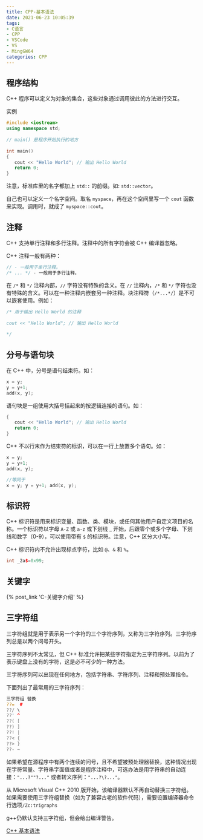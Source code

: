 ```yaml
---
title: CPP-基本语法
date: 2021-06-23 10:05:39
tags:
- C语言
- CPP
- VSCode
- VS
- MingGW64
categories: CPP
---
```


## 程序结构

C++ 程序可以定义为对象的集合，这些对象通过调用彼此的方法进行交互。

实例

```cpp
#include <iostream>
using namespace std;
 
// main() 是程序开始执行的地方
 
int main()
{
   cout << "Hello World"; // 输出 Hello World
   return 0;
}
```

注意，标准库里的名字都加上 `std::` 的前缀。如: `std::vector`。

自己也可以定义一个名字空间。取名 `myspace`，再在这个空间里写一个 `cout` 函数来实现。调用时，就成了 `myspace::cout`。

<!--more-->
## 注释

C++ 支持单行注释和多行注释。注释中的所有字符会被 C++ 编译器忽略。

C++ 注释一般有两种：

```cpp
// - 一般用于单行注释。
/* ... */ - 一般用于多行注释。
```

在 `/*` 和 `*/` 注释内部，`//` 字符没有特殊的含义。在 `//` 注释内，`/*` 和 `*/` 字符也没有特殊的含义。可以在一种注释内嵌套另一种注释。块注释符（`/*...*/`）是不可以嵌套使用。例如：

```cpp
/* 用于输出 Hello World 的注释
 
cout << "Hello World"; // 输出 Hello World
 
*/
```

## 分号与语句块

在 C++ 中，分号是语句结束符。如：

```cpp
x = y;
y = y+1;
add(x, y);
```

语句块是一组使用大括号括起来的按逻辑连接的语句。如：

```cpp
{
   cout << "Hello World"; // 输出 Hello World
   return 0;
}
```

C++ 不以行末作为结束符的标识，可以在一行上放置多个语句。如：

```cpp
x = y;
y = y+1;
add(x, y);

//等同于
x = y; y = y+1; add(x, y);
```

## 标识符

C++ 标识符是用来标识变量、函数、类、模块，或任何其他用户自定义项目的名称。一个标识符以字母 `A-Z` 或 `a-z` 或下划线 _ 开始，后跟零个或多个字母、下划线和数字（0-9），可以使用带有 `$` 的标识符。注意，C++ 区分大小写。

C++ 标识符内不允许出现标点字符，比如 `@`、`&` 和 `%`。

```cpp
int _2a$=0x99;
```
## 关键字

{% post_link 'C-关键字介绍' %}

## 三字符组

三字符组就是用于表示另一个字符的三个字符序列，又称为三字符序列。三字符序列总是以两个问号开头。

三字符序列不太常见，但 C++ 标准允许把某些字符指定为三字符序列。以前为了表示键盘上没有的字符，这是必不可少的一种方法。

三字符序列可以出现在任何地方，包括字符串、字符序列、注释和预处理指令。

下面列出了最常用的三字符序列：

```cpp
三字符组 替换
??=	 #
??/	\
??'	^
??(	[
??)	]
??!	|
??<	{
??>	}
??-	~
```

如果希望在源程序中有两个连续的问号，且不希望被预处理器替换，这种情况出现在字符常量、字符串字面值或者是程序注释中，可选办法是用字符串的自动连接：`"...?""?..."` 或者转义序列：`"...?\?..."`。

从 Microsoft Visual C++ 2010 版开始，该编译器默认不再自动替换三字符组。如果需要使用三字符组替换（如为了兼容古老的软件代码），需要设置编译器命令行选项`/Zc:trigraphs`

g++仍默认支持三字符组，但会给出编译警告。

[C++ 基本语法](https://www.runoob.com/cplusplus/cpp-basic-syntax.html)